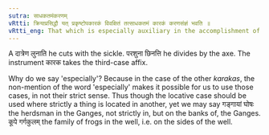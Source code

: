 ```yaml
---
sutra: साधकतमंकरणम्
vRtti: क्रियाप्रसिद्धौ यत् प्रकृष्टोपकारकं विवक्षितं तत्साधकतमं कारकं करणसंज्ञं भवति ॥
vRtti_eng: That which is especially auxiliary in the accomplishment of the action is called the Instrument or _karana_ _karaka_.
---
```

A दात्रेण लुनाति he cuts with the sickle. परशुना छिनत्ति he divides by the axe. The instrument कारक takes the third-case affix.

Why do we say 'especially'? Because in the case of the other _karakas_, the non-mention of the word 'especially' makes it possible for us to use those cases, in not their strict sense. Thus though the locative case should be used where strictly a thing is located in another, yet we may say गङ्गायां घोषः the herdsman in the Ganges, not strictly in, but on the banks of, the Ganges. कूपे गर्गकुलम् the family of frogs in the well, i.e. on the sides of the well.
